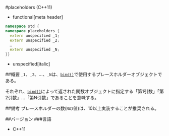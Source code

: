 #placeholders (C++11)
* functional[meta header]

```cpp
namespace std {
namespace placeholders {
  extern unspecified _1;
  extern unspecified _2;
  …
  extern unspecified _N;
}}
```
* unspecified[italic]

##概要
`_1`、`_2`、…、`_N`は、[`bind()`](./bind.md)で使用するプレースホルダーオブジェクトである。

それぞれ、[`bind()`](./bind.md)によって返された関数オブジェクトに指定する「第1引数」「第2引数」…「第N引数」であることを意味する。


##備考
プレースホルダーの数(`N`の値)は、10以上実装することが推奨される。


##バージョン
###言語
- C++11

